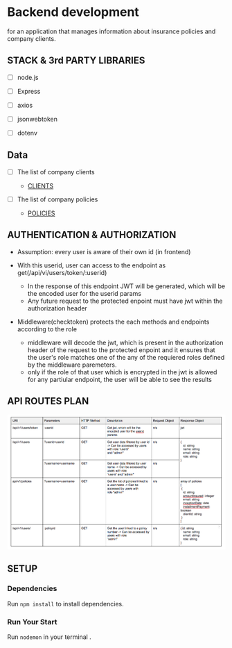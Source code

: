 # Backend development
for an application that manages information about insurance policies and company clients.


## STACK & 3rd PARTY LIBRARIES
  - [ ] node.js
  - [ ] Express
  - [ ] axios
  - [ ] jsonwebtoken
  - [ ] dotenv


## Data
  - [ ] The list of company clients
    - [CLIENTS](http://www.mocky.io/v2/5808862710000087232b75ac)

  - [ ] The list of company policies
    - [POLICIES](http://www.mocky.io/v2/580891a4100000e8242b75c5)

## AUTHENTICATION & AUTHORIZATION

  - Assumption: every user is aware of their own id (in frontend)

  - With this userid, user can access to the endpoint as get(/api/vi/users/token/:userid)
    - In the response of this endpoint JWT will be generated, which will be the encoded user for the userid params
    - Any future request to the protected enpoint must have jwt within the authorization header

  - Middleware(checktoken) protects the each methods and endpoints according to the role
    - middleware will decode the jwt, which is present in the authorization header of the request to the protected enpoint and it ensures that the user's role matches one of the any of the requiered roles defined by the middleware paremeters.  
    - only if the role of that user which is encrypted in the jwt is allowed for any partiular endpoint, the user will be able to see the results


## API ROUTES PLAN
  
   ![Routes](routes1.png)
   

## SETUP

### Dependencies
Run `npm install` to install dependencies.


### Run Your Start
Run `nodemon` in your terminal .



